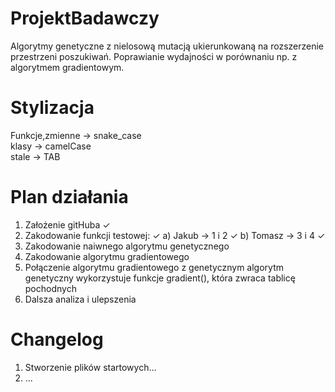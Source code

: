 # ProjektBadawczy
Algorytmy genetyczne z nielosową mutacją ukierunkowaną na
rozszerzenie przestrzeni poszukiwań. Poprawianie wydajności w
porównaniu np. z algorytmem gradientowym.

# Stylizacja
Funkcje,zmienne -> snake_case  
klasy -> camelCase  
stale -> TAB

# Plan działania
1. Założenie gitHuba ✓  
2. Zakodowanie funkcji testowej:  ✓
    a) Jakub -> 1 i 2  ✓
    b) Tomasz -> 3 i 4  ✓
4. Zakodowanie naiwnego algorytmu genetycznego  
5. Zakodowanie algorytmu gradientowego  
6. Połączenie algorytmu gradientowego z genetycznym
    algorytm genetyczny wykorzystuje funkcje gradient(), która zwraca tablicę pochodnych
6. Dalsza analiza i ulepszenia  

# Changelog
1. Stworzenie plików startowych...  
2. ...  
